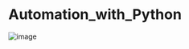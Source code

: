 # Automation_with_Python
![image](https://github.com/jwattspajaro/jwattspajaro/assets/18930760/2a992b41-3008-4077-9c01-cfd66239443c)

